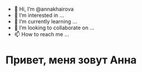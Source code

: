 - 👋 Hi, I’m @annakhairova
- 👀 I’m interested in ...
- 🌱 I’m currently learning ...
- 💞️ I’m looking to collaborate on ...
- 📫 How to reach me ...
# Привет, меня зовут Анна
<!---
annakhairova/annakhairova is a ✨ special ✨ repository because its `README.md` (this file) appears on your GitHub profile.
You can click the Preview link to take a look at your changes.
--->
